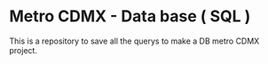 # Metro CDMX - Data base ( SQL )
This is a repository to save all the querys to make a DB metro CDMX project.
